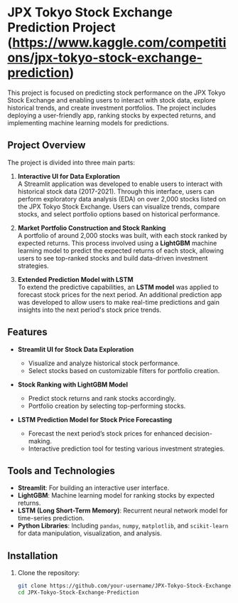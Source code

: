 # JPX Tokyo Stock Exchange Prediction Project (https://www.kaggle.com/competitions/jpx-tokyo-stock-exchange-prediction)

This project is focused on predicting stock performance on the JPX Tokyo Stock Exchange and enabling users to interact with stock data, explore historical trends, and create investment portfolios. The project includes deploying a user-friendly app, ranking stocks by expected returns, and implementing machine learning models for predictions.

## Project Overview

The project is divided into three main parts:

1. **Interactive UI for Data Exploration**  
   A Streamlit application was developed to enable users to interact with historical stock data (2017-2021). Through this interface, users can perform exploratory data analysis (EDA) on over 2,000 stocks listed on the JPX Tokyo Stock Exchange. Users can visualize trends, compare stocks, and select portfolio options based on historical performance.

2. **Market Portfolio Construction and Stock Ranking**  
   A portfolio of around 2,000 stocks was built, with each stock ranked by expected returns. This process involved using a **LightGBM** machine learning model to predict the expected returns of each stock, allowing users to see top-ranked stocks and build data-driven investment strategies.

3. **Extended Prediction Model with LSTM**  
   To extend the predictive capabilities, an **LSTM model** was applied to forecast stock prices for the next period. An additional prediction app was developed to allow users to make real-time predictions and gain insights into the next period's stock price trends.

## Features

- **Streamlit UI for Stock Data Exploration**  
  - Visualize and analyze historical stock performance.
  - Select stocks based on customizable filters for portfolio creation.

- **Stock Ranking with LightGBM Model**  
  - Predict stock returns and rank stocks accordingly.
  - Portfolio creation by selecting top-performing stocks.

- **LSTM Prediction Model for Stock Price Forecasting**  
  - Forecast the next period’s stock prices for enhanced decision-making.
  - Interactive prediction tool for testing various investment strategies.

## Tools and Technologies

- **Streamlit**: For building an interactive user interface.
- **LightGBM**: Machine learning model for ranking stocks by expected returns.
- **LSTM (Long Short-Term Memory)**: Recurrent neural network model for time-series prediction.
- **Python Libraries**: Including `pandas`, `numpy`, `matplotlib`, and `scikit-learn` for data manipulation, visualization, and analysis.

## Installation

1. Clone the repository:
   ```bash
   git clone https://github.com/your-username/JPX-Tokyo-Stock-Exchange-Prediction.git
   cd JPX-Tokyo-Stock-Exchange-Prediction
